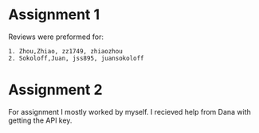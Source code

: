 #  Assignment 1

Reviews were preformed for:

    1. Zhou,Zhiao, zz1749, zhiaozhou
    2. Sokoloff,Juan, jss895, juansokoloff

#  Assignment 2

For assignment I mostly worked by myself.  I recieved help from Dana with getting the API key.
